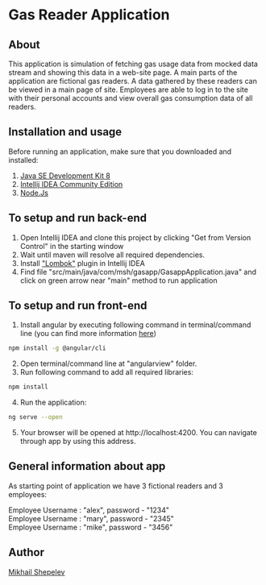 # Gas Reader Application

## About
This application is simulation of fetching gas usage data from mocked data stream and showing this data in a web-site page. A main parts of the application are fictional gas readers. A data gathered by these readers can be viewed in a main page of site. Employees are able to log in to the site with their personal accounts and view overall gas consumption data of all readers.

## Installation and usage
Before running an application, make sure that you downloaded and installed:
1.  [Java SE Development Kit 8](https://www.oracle.com/java/technologies/javase/javase-jdk8-downloads.html)
2.  [Intellij IDEA Community Edition](https://www.jetbrains.com/idea/download)
3.  [Node.Js](https://nodejs.org/en/)

## To setup and run back-end
1. Open Intellij IDEA and clone this project by clicking "Get from Version Control" in the starting window
2. Wait until maven will resolve all required dependencies.
3. Install ["Lombok"](https://www.jetbrains.com/help/idea/managing-plugins.html) plugin in Intellij IDEA
4. Find file "src/main/java/com/msh/gasapp/GasappApplication.java" and click on green arrow near "main" method to run application

## To setup and run front-end
1. Install angular by executing following command in terminal/command line (you can find more information [here](https://angular.io/guide/setup-local))
```bash
npm install -g @angular/cli
```
2. Open terminal/command line at "angularview" folder.
3. Run following command to add all required libraries:
```bash
npm install
```
4. Run the application:
```bash
ng serve --open
```
5. Your browser will be opened at http://localhost:4200. You can navigate through app by using this address.

## General information about app

As starting point of application we have 3 fictional readers and 3 employees: 

Employee Username : "alex", password - "1234"  
Employee Username : "mary", password - "2345"  
Employee Username : "mike", password - "3456"  

## Author
[Mikhail Shepelev](https://github.com/mikhailshepelev)

